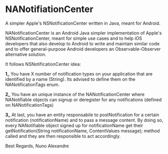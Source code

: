 NANotifiationCenter
===================

A simpler Apple's NSNotificationCenter written in Java, meant for Android.

NANotificationCenter is an Android Java simpler implementation of Apple's NSNotificationCenter, meant for simple use cases and to help iOS developers that also develop to Android to write and maintain similar code and to offer general-purpose Android developers an Observable-Observer alternative solution.


It follows NSNotificationCenter idea: 

<b>1_</b> You have X number of notification types on your application that are identified by a name (String).
   Its advised to define them on the NANotificationTags enum.

<b>2_</b> You have an unique instance of the NANotificationCenter where NANotifiable objects can signup or deregister for any notifications (defined on NANotificationTags)

<b>3_</b> At last, you have an entity responsabile to postNotification for a certain notification (notificationName)  and to pass a message content.
  By doing so, every NANotifiable object signed up for notificationName get their getNotification(String notificationName, ContentValues message); method called and they are then responsible to act accordingly.


Best Regards,
Nuno Alexandre

